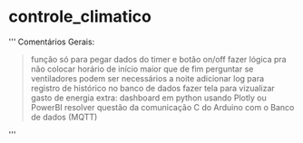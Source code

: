 # controle_climatico
'''
Comentários Gerais:

> função só para pegar dados do timer e botão on/off
> fazer lógica pra não colocar horário de início maior que de fim
> perguntar se ventiladores podem ser necessários a noite
> adicionar log para registro de histórico no banco de dados
> fazer tela para vizualizar gasto de energia
> extra: dashboard em python usando Plotly ou PowerBI
> resolver questão da comunicação C do Arduino com o Banco de dados (MQTT)

'''
